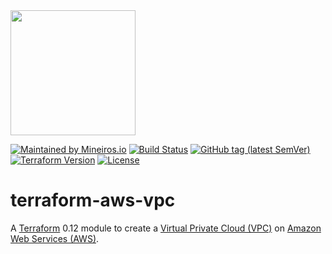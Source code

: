 <img src="https://i.imgur.com/t8IkKoZl.png" width="200"/>

[![Maintained by Mineiros.io](https://img.shields.io/badge/maintained%20by-mineiros.io-00607c.svg)](https://www.mineiros.io/ref=terraform-aws-vpc)
[![Build Status](https://mineiros.semaphoreci.com/badges/terraform-aws-vpc/branches/master.svg?style=shields)](https://mineiros.semaphoreci.com/badges/terraform-aws-vpc/branches/master.svg?style=shields)
[![GitHub tag (latest SemVer)](https://img.shields.io/github/v/tag/mineiros-io/terraform-aws-vpc.svg?label=latest&sort=semver)](https://github.com/mineiros-io/terraform-aws-vpc/releases)
[![Terraform Version](https://img.shields.io/badge/terraform-~%3E%200.12.20-brightgreen.svg)](https://github.com/hashicorp/terraform/releases)
[![License](https://img.shields.io/badge/License-Apache%202.0-brightgreen.svg)](https://opensource.org/licenses/Apache-2.0)

# terraform-aws-vpc
A [Terraform](https://www.terraform.io) 0.12 module to create a
[Virtual Private Cloud (VPC)](https://aws.amazon.com/service/vpc) on
[Amazon Web Services (AWS)](https://aws.amazon.com/).
